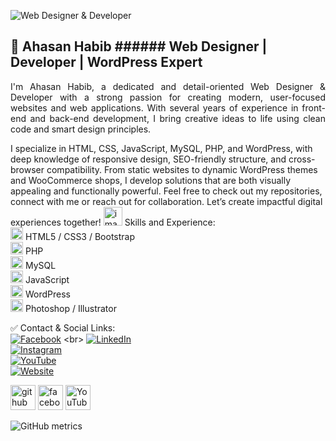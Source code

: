 ![Web Designer & Developer](https://scontent.fdac5-2.fna.fbcdn.net/v/t39.30808-6/469917008_122146438640341850_1980144815294014992_n.jpg?_nc_cat=102&ccb=1-7&_nc_sid=cc71e4&_nc_ohc=b58gyeJrDRIQ7kNvwGKx8Mb&_nc_oc=AdlLnRmMlLuqhVzRbTCi5eY_WBld0Xl7CYt4HDlS_UsnxPAFTAeLHiFuak7N6LHVzWI&_nc_zt=23&_nc_ht=scontent.fdac5-2.fna&_nc_gid=FyVpLpjIh33omE5Vv2hr-g&oh=00_AfQhTXcCxKAoGQVTh-lKI8J2uomzuDzggLRLCRLDPt5Nxw&oe=6892A1B7)
## 👋 Ahasan Habib ###### Web Designer | Developer | WordPress Expert


<p style="text-align:justify;">I'm Ahasan Habib, a dedicated and detail-oriented Web Designer & Developer with a strong passion for creating modern, user-focused websites and web applications. With several years of experience in front-end and back-end development, I bring creative ideas to life using clean code and smart design principles.</p>
I specialize in HTML, CSS, JavaScript, MySQL, PHP, and WordPress, with deep knowledge of responsive design, SEO-friendly structure, and cross-browser compatibility. From static websites to dynamic WordPress themes and WooCommerce shops, I develop solutions that are both visually appealing and functionally powerful.
Feel free to check out my repositories, connect with me or reach out for collaboration. Let’s create impactful digital experiences together! 

<img width="30" height="30" alt="image" src="https://github.com/user-attachments/assets/6ae63e66-8b3a-49a4-b4dd-3d1158edd484"/>
Skills and Experience:<br>
<img width="20" height="20" alt="image" src="https://github.com/user-attachments/assets/76d52626-40ec-406e-a6b3-5ebd6a2799ee"/> HTML5 / CSS3 / Bootstrap <br>
<img width="20" height="20" alt="image" src="https://github.com/user-attachments/assets/76d52626-40ec-406e-a6b3-5ebd6a2799ee"/> PHP <br>
<img width="20" height="20" alt="image" src="https://github.com/user-attachments/assets/76d52626-40ec-406e-a6b3-5ebd6a2799ee"/> MySQL <br>
<img width="20" height="20" alt="image" src="https://github.com/user-attachments/assets/76d52626-40ec-406e-a6b3-5ebd6a2799ee"/> JavaScript <br>
<img width="20" height="20" alt="image" src="https://github.com/user-attachments/assets/76d52626-40ec-406e-a6b3-5ebd6a2799ee"/> WordPress <br>
<img width="20" height="20" alt="image" src="https://github.com/user-attachments/assets/76d52626-40ec-406e-a6b3-5ebd6a2799ee"/> Photoshop / Illustrator <br>

✅ Contact & Social Links: <br>
[![Facebook](https://img.shields.io/badge/Facebook-1877F2?style=for-the-badge&logo=facebook&logoColor=white)]([https://facebook.com/yourusername](https://www.facebook.com/ahasanhabib.it.dhaka)) <br>
[![LinkedIn](https://img.shields.io/badge/LinkedIn-0A66C2?style=for-the-badge&logo=linkedin&logoColor=white)](https://www.linkedin.com/in/yourusername/) <br>
[![Instagram](https://img.shields.io/badge/Instagram-E4405F?style=for-the-badge&logo=instagram&logoColor=white)](https://instagram.com/yourusername) <br>
[![YouTube](https://img.shields.io/badge/YouTube-FF0000?style=for-the-badge&logo=youtube&logoColor=white)](https://youtube.com/@yourchannelname) <br>
[![Website](https://img.shields.io/badge/Website-000000?style=for-the-badge&logo=About.me&logoColor=white)](https://yourwebsite.com) <br>



[<img src='https://cdn.jsdelivr.net/npm/simple-icons@3.0.1/icons/github.svg' alt='github' height='40'>](https://github.com/https://github.com/mahabib-dev)  [<img src='https://cdn.jsdelivr.net/npm/simple-icons@3.0.1/icons/facebook.svg' alt='facebook' height='40'>](https://www.facebook.com/https://www.facebook.com/ahasanhabib.it.dhaka)  [<img src='https://cdn.jsdelivr.net/npm/simple-icons@3.0.1/icons/youtube.svg' alt='YouTube' height='40'>](https://www.youtube.com/channel/https://www.youtube.com/@HabibITHub/videos)  

![GitHub metrics](https://metrics.lecoq.io/https://github.com/mahabib-dev)  


